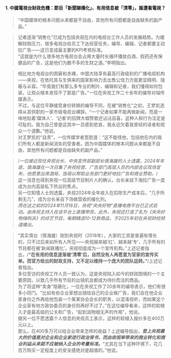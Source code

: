 #### 1. 中國電視台財政危機：節目「新聞聯播化」、有用信息被「清零」，誰還看電視？
>“中国媒体的根本问题从来都是不自由，其他所有问题都是自由缺失的副产品。”

>记者逐渐“销售化”已成为包括央视在内的电视台工作人员的发展趋势。为缓解财政压力，很多电视台给员工下达经营任务，编导、编辑、记者都要主动拉广告——这已变成最主要的KPI考核标准。  
>“这就是为什么很多地方电视台会占用大量时长循环播放白酒、假药还有保健品的广告，这是他们为数不多的生财之道。”李明指出。

>相比地方电视台的困窘和赤裸，中国大陆享有最高行政级别的广播电视机构——央视，在依托其与生俱来的国家影响力去出售公信力方面更显精明、隐蔽与从容。“毕竟我们有那么多专业的制片、编辑和记者，我们懂得如何包装，让观众根本发现不了那是广告。”一位在央视工作二十余年的编导对端传媒表示。  
不过，与这位平静接受身份转换的编导不同，在被“销售化”之初，王梦凯选择从其供职的一家市级电视台裸辞。“一个记者如果不能再做新闻，而是一味地贴着‘媒体人’、‘记者’的招牌大唱赞歌还沾沾自喜，这种人和行为注定是可耻的。我为自己曾是这其中一员感到悲哀，我永远欠着我曾经的读者和观众一个道歉。”他说。  
对王梦凯的“自责”，一位传媒学者宽慰道：“这不能怪他，包括他在内的我们所有人都是新闻消失的受害者。因为中国媒体的根本问题从来都是不自由，其他所有问题都是自由缺失的副产品。”

>/*一位接近现任央视台长、中央宣传部副部长慎海雄的人士透露，2024年年底，慎海雄在一次召集了央视经营、广告部门高层人员的内部会议现场宣布，他愿意出席酒局、饭局以帮助业务部门更好地拉广告和商业赞助。*/  
这一消息也得到央视一位高级节目制片人的确认，台长亲自下海拉广告一度成为台内高层私下热议的焦点。  
另一位知情人士则透露，央视2024年全年收入在扣除生产成本后，“几乎所剩无几”，成为台长亲自下场做营收的催化剂。  
*而在这之前的2024年11月18日，央视“央央好物”直播电商平台已正式启动。由央视主持人在该平台上直播带货。此外，央视还打造了名为《央央好物嗨购派》的综艺节目，每期精选10-12款商品，于2025年初在央视财经频道播出。*

>“其实慎台（慎海雄）刚到央视时（2018年），大家的工资是普遍有增长的，只不过后来如所有人所见——央视越来越‘红’、越来越‘专’，几乎所有的节目都在被‘新闻联播化’，央视彻底成为一个宣传机构。”上述记者指出，/**“在有用的信息逐渐被‘清零’后，自然没有人再愿意为官家的宣传买单。而官方给出的财政支持，又不足以维持一个庞大的团队运转。”**/上述记者指出。  
多位受访的央视工作人员一致认为，这是央视陷入如今的财政困境的一个主要原因，以致几乎所有节目的出镜机会都成为待价而沽的商品。  
为了将这种“卖身”隐蔽化，一位在央视工作了20余年的编导表示，他们有很多小窍门。“比如有些企业家想出镜给自己的企业做广告，我们会在他企业家身份之外再给他包装一个某某协会会长的职务，以混淆视听，而如果这个企业家有地方政协委员的身份则再好不过了。”在这位编导看来，这样的软植入才是最高级的公关和广告，“起到润物细无声的作用”，他说。  
据另一位不愿透露个人信息的央视员工表示，这样的软植入报价多在400万元以上。  
那么，花400多万可以给企业带来怎样的收益？上述编导指出，***登上央视最大的价值是对企业和企业家进行政治背书，而由收视率带来的商业转化和商业利益从来就不应被纳入企业的考量标准。***“尤其在当下这种环境下，花几百万购买一定程度上的安全感绝对是超值的。”他说。


